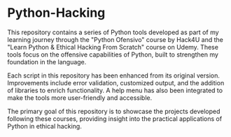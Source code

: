 # Python-Hacking

This repository contains a series of Python tools developed as part of my learning journey through the "Python Ofensivo" course by Hack4U and the "Learn Python & Ethical Hacking From Scratch" course on Udemy. These tools focus on the offensive capabilities of Python, built to strengthen my foundation in the language.

Each script in this repository has been enhanced from its original version. Improvements include error validation, customized output, and the addition of libraries to enrich functionality. A help menu has also been integrated to make the tools more user-friendly and accessible.

The primary goal of this repository is to showcase the projects developed following these courses, providing insight into the practical applications of Python in ethical hacking.
